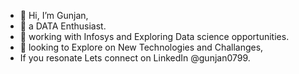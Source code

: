 - 👋 Hi, I’m Gunjan, 
- 👀 a DATA Enthusiast.
- 🌱 working with Infosys and Exploring Data science opportunities.
- 💞️ looking to Explore on New Technologies and Challanges,
- If you resonate Lets connect on LinkedIn @gunjan0799.

<!---
gunjan0799/gunjan0799 is a ✨ special ✨ repository because its `README.md` (this file) appears on your GitHub profile.
You can click the Preview link to take a look at your changes.
--->

